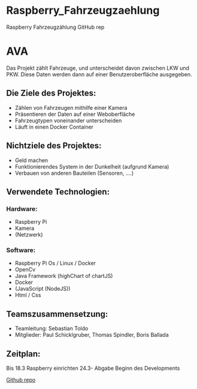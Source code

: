 # Raspberry_Fahrzeugzaehlung
Raspberry Fahrzeugzählung GitHub rep

# **AVA**

Das Projekt zählt Fahrzeuge, und unterscheidet davon zwischen LKW und PKW. Diese Daten werden dann auf einer Benutzeroberfläche ausgegeben. 
## **Die Ziele des Projektes:**
*	Zählen von Fahrzeugen mithilfe einer Kamera
*	Präsentieren der Daten auf einer Weboberfläche
*	Fahrzeugtypen voneinander unterscheiden
*	Läuft in einen Docker Container
## **Nichtziele des Projektes:**
*	Geld machen
*	Funktionierendes System in der Dunkelheit (aufgrund Kamera)
*	Verbauen von anderen Bauteilen (Sensoren, ….)
## **Verwendete Technologien:**
 ### **Hardware:**
*	Raspberry Pi
*	Kamera
*	(Netzwerk)
 ### **Software:** 
*	Raspberry Pi Os / Linux / Docker
*	OpenCv
*	Java Framework (highChart of chartJS)
*	Docker
*	(JavaScript (NodeJS))
*	Html / Css
## **Teamszusammensetzung:**
*	Teamleitung: Sebastian Toldo
* Mitglieder: Paul Schicklgruber, Thomas Spindler, Boris Ballada
## **Zeitplan:** 
Bis 18.3	Raspberry einrichten 
24.3- Abgabe	Beginn des Developments
	

[Github repo](https://github.com/MctomSpdo/Raspberry_Fahrzeugzaehlung)



